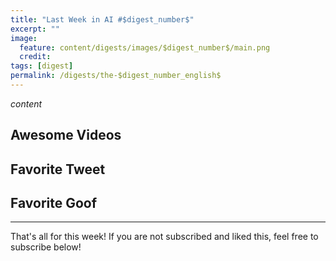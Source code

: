 ```yaml
---
title: "Last Week in AI #$digest_number$"
excerpt: ""
image: 
  feature: content/digests/images/$digest_number$/main.png
  credit:
tags: [digest]
permalink: /digests/the-$digest_number_english$
---
```


$content$

## Awesome Videos



## Favorite Tweet



## Favorite Goof



<hr>

That's all for this week! If you are not subscribed and liked this, feel free to subscribe below!